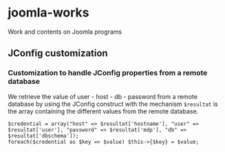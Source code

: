 # joomla-works
Work and contents on Joomla programs
## JConfig customization
### Customization to handle JConfig properties from a remote database
We retrieve the value of user - host - db - password from a remote database by using the JConfig construct with the mechanism
```$resultat``` is the array containing the different values from the remote database.

```
$credential = array("host" => $resultat['hostname'], "user" => $resultat['user'], "password" => $resultat['mdp'], "db" => $resultat['dbschema']);
foreach($credential as $key => $value) $this->{$key} = $value;
```
